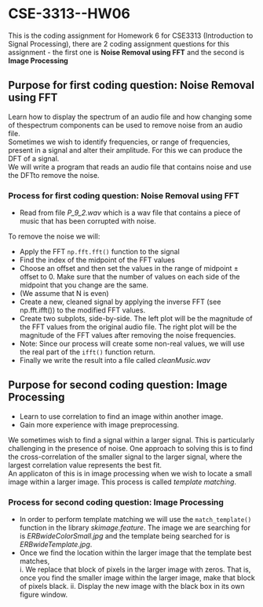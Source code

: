 # CSE-3313--HW06
This is the coding assignment for Homework 6 for CSE3313 (Introduction to Signal Processing), there are 2 coding assignment questions for this assignment - the first one is **Noise Removal using FFT** and the second is **Image Processing**


## Purpose for first coding question: Noise Removal using FFT
Learn how to display the spectrum of an audio file and how changing some of thespectrum components can be used to remove noise from an audio file.  
Sometimes we wish to identify frequencies, or range of frequencies, present in a signal and alter their amplitude. For this we can produce the DFT of a signal.  
 We will write a program that reads an audio file that contains noise and use the DFTto remove the noise.


### Process for first coding question: Noise Removal using FFT
* Read from file *P_9_2.wav* which is a wav file that contains a piece of music that has been corrupted with noise.  

To remove the noise we will:  
* Apply the FFT `np.fft.fft()` function to the signal
* Find the index of the midpoint of the FFT values
* Choose an offset and then set the values in the range of midpoint ± offset to 0. Make sure that the number of values on each side of the midpoint that you change are the same.
* (We assume that N is even)
* Create a new, cleaned signal by applying the inverse FFT (see np.fft.ifft()) to the modified FFT values.
* Create two subplots, side-by-side. The left plot will be the magnitude of the FFT values from the original audio file. The right plot will be the magnitude of the FFT values after removing the noise frequencies.
* Note: Since our process will create some non-real values, we will use the real part of the `ifft()` function return.
* Finally we write the result into a file called *cleanMusic.wav*


## Purpose for second coding question: Image Processing
*  Learn to use correlation to find an image within another image.
* Gain more experience with image preprocessing. 

We sometimes wish to find a signal within a larger signal. This is particularly challenging in the presence of noise. One approach to solving this is to find the cross-correlation of the smaller signal to the larger signal, where the largest correlation value represents the best fit.  
An applicaton of this is in image processing when we wish to locate a small image within a larger image. This process is called *template matching*.

### Process for second coding question: Image Processing
* In order to perform template matching we will use the `match_template()` function in the library *skimage.feature*. The image we are searching for is *ERBwideColorSmall.jpg* and the template being searched for is *ERBwideTemplate.jpg*.
* Once we find the  location within the larger image that the template best matches,  
  i. We replace that block of pixels in the larger image with zeros. That is, once you find the smaller image within the larger image, make that block of pixels black.
  ii. Display the new image with the black box in its own figure window.
